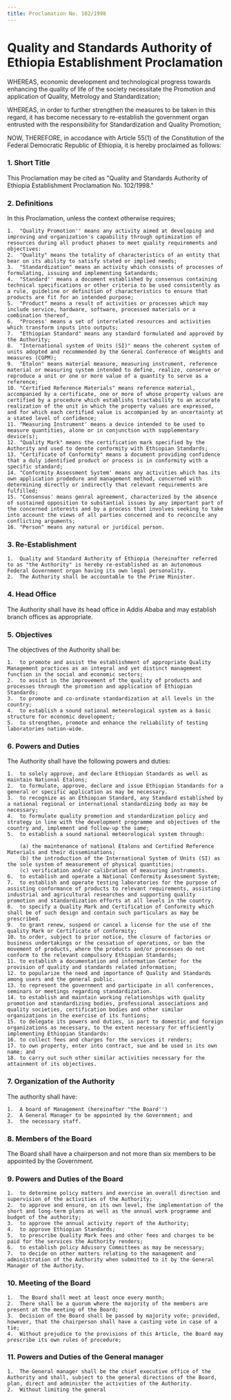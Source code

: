 ```yaml
---
title: Proclamation No. 102/1998
---
```


# Quality and Standards Authority of Ethiopia Establishment Proclamation

WHEREAS, economic development and technological progress towards enhancing the quality of life of the society necessitate the Promotion and application of Quality, Metrology and Standardization;

WHEREAS, in order to further strengthen the measures to be taken in this regard, it has become necessary to re-establish the government organ entrusted with the responsibility for Standardization and Quality Promotion;

NOW, THEREFORE, in accodance with Article 55(1) of the Constitution of the Federal Democratic Republic of Ethiopia, it is hereby proclaimed as follows:

### 1. Short Title

This Proclamation may be cited as "Quality and Standards Authority of Ethiopia Establishment Proclamation No. 102/1998."

### 2. Definitions

In this Proclamation, unless the context otherwise requires;

    1.  "Quality Promotion'' means any activity aimed at developing and improving and organization's capability through optimization of resources during all product phases to meet quality requirements and objectives:
    2.  "Quality" means the totality of characteristics of an entity that bear on its ability to satisfy stated or implied needs;
    3.  "Standardization" means an activity which consists of processes of formulating, issuing and implementing Satandards;
    4.  "Standard'' means a document established by consensus containing technical specifications or other criteria to be used consistently as a rule, guideline or definition of characteristics to ensure that products are fit for an intended purpose;
    5.  "Product" means a result of activities or processes which may include service, hardware, software, processed materials or a combination thereof,
    6.  "Process' means a set of interrelated resources and activities which transform inputs into outputs;
    7.  "Ethiopian Standard" means any standard formulated and approved by the Authority;
    8.  "International system of Units (SI)" means the coherent system of units adopted and recommended by the General Conference of Weights and measures (CGPM);
    9.  "Etalon" means material measure, measuring instrument, reference material or measuring system intended to define, realize, conserve or reproduce a unit or one or more value of a quantity to serve as a reference;
    10. "Certified Reference Materials" means reference material, accompanied by a certificate, one or more of whose property values are certified by a procedure which establishs tractability to an accurate realization of the unit in which the property values are expressed, and for which each certified value is accompanied by an uncertainty at a stated level of confidence;
    11. "Measuring Instrument' means a device intended to be used to measure quantities, alone or in conjunction with supplementary device(s);
    12. "Quality Mark" means the certification mark specified by the Authority and used to denote conformity with Ethiopian Standards;
    13. "Certificate of Conformity" means a document providing confidence that a duly identified product or process is in conformity with a specific standard;
    14. "Conformity Assessment System' means any activities which has its own application prodedure and management method, concerned with determining directly or indirectly that relevant requirements are fulfilled;
    15. "Consensus' means genral agreement, characterized by the absence of sustained opposition to substantial issues by any important part of the concerned interests and by a process that involves seeking to take into account the views of all parties concerned and to reconcile any conflicting arguments;
    16. "Person" means any natural or juridical person.

### 3. Re-Establishment

    1.  Quality and Standard Authority of Ethiopia (hereinafter referred to as "the Authority" is hereby re-established as an autonomous Federal Government organ having its own legal personality.
    2.  The Authority shall be accountable to the Prime Minister.

### 4. Head Office

The Authority shall have its head office in Addis Ababa and may establish branch offices as appropriate.

### 5. Objectives

The objectives of the Authority shall be:

    1.  to promote and assist the establishment of appropriate Quality Management practices as an integral and yet distinct management function in the social and economic sectors;
    2.  to assist in the improvement of the quality of products and processes through the promotion and application of Ethiopian Standards;
    3.  to promote and co-ordinate standardization at all levels in the country;
    4.  to establish a sound national meteorological system as a basic structure for economic development;
    5.  to strengthen, promote and enhance the reliability of testing laboratories nation-wide.

### 6. Powers and Duties

The Authority shall have the following powers and duties:

    1.  to solely approve, and declare Ethiopian Standards as well as maintain National Etalons;
    2.  to formulate, approve, declare and issue Ethiopian Standards for a general or specific application as may be necessary.
    3.  to recognize as an Ethiopian Standard, any Standard established by a national regional or international standardizing body as may be necessary;
    4.  to formulate quality promotion and standardization policy and strategy in line with the development programme and objectives of the country and, implement and follow-up the same;
    5.  to establish a sound national meteorological system through:

        (a) the maintenance of national Etalons and Certified Reference Materials and their disseminations;
        (b) the introduction of the International System of Units (SI) as the sole system of measurement of physical quantities;
        (c) verification and/or calibration of measuring instruments.
    6.  to establish and operate a National Conformity Assessment System;
    7.  to establish and operate testing laboratories for the purpose of assisting conformance of products to relevant requirements, assisting industrial and agricultural researches and supporting quality promotion and standardization efforts at all levels in the country.
    8.  to specify a Quality Mark and Certification of Conformity which shall be of such design and contain such particulars as may be prescribed.
    9.  to grant renew, suspend or cancel a license for the use of the quality Mark or Certificate of conformity;
    10. to order, subject to prior notice, the closure of factories or business undertakings or the cessation of operations, or ban the movement of products, where the products and/or processes do not conform to the relevant compulsory Ethiopian Standards;
    11. to establish a documentation and information Center for the provision of quality and standards related information;
    12. to popularize the need and importance of Quality and Standards among users and the general public.
    13. to represent the government and participate in all conferences, seminars or meetings regarding standardization.
    14. to establish and maintain working relationships with quality promotion and standardizing bodies, professional associations and quality societies, certification bodies and other similar organizations in the exercise of its funtions;
    15. to delegate its powers and duties, in part to domestic and foreign organizations as necessary, to the extent necessary for efficiently implementing Ethiopian Standards:
    16. to collect fees and charges for the services it renders;
    17. to own property, enter into contract, sue and be used in its own name; and
    18. to carry out such other similar activities necessary for the attainment of its objectives.

### 7. Organization of the Authority

The authority shall have:

    1.  A board of Management (hereinafter "the Board'')
    2.  A General Manager to be appointed by the Government; and
    3.  the necessary staff.

### 8. Members of the Board

The Board shall have a chairperson and not more than six members to be appointed by the Government.

### 9. Powers and Duties of the Board

    1.  to determine policy matters and exercise an overall direction and supervision of the activities of the Authority;
    2.  to approve and ensure, on its own level, the implementation of the short and long-term plans as well as the annual work programme and budget of the authority;
    3.  to approve the annual activity report of the Authority;
    4.  to approve Ethiopian Standards;
    5.  to prescribe Quality Mark fees and other fees and charges to be paid for the services the Authority renders;
    6.  to establish policy Advisory Committees as may be necessary;
    7.  to decide on other matters relating to the management and administration of the Authority when submitted to it by the General Manager of the Authority.

### 10. Meeting of the Board

    1.  The Board shall meet at least once every month;
    2.  There shall be a quorum where the majority of the members are present at the meeting of the Board;
    3.  Decision of the Board shall be passed by majority vote; provided, however, that the chairperson shall have a casting vote in case of a tie;
    4.  Without prejudice to the provisions of this Article, the Board may prescribe its own rules of procedure;

### 11. Powers and Duties of the General manager

    1.  The General manager shall be the chief executive office of the Authority and shall, subject to the general directions of the Board, plan, direct and administer the activities of the Authority.
    2.  Without limiting the general